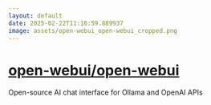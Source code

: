```yaml
---
layout: default
date: 2025-02-22T11:16:59.889937
image: assets/open-webui_open-webui_cropped.png
---
```


# [open-webui/open-webui](https://github.com/open-webui/open-webui)

Open-source AI chat interface for Ollama and OpenAI APIs
